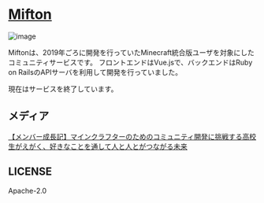 # [Mifton](https://mifton.xyz)

![image](https://github.com/user-attachments/assets/5dac418b-690e-4b0d-ac58-069b3dca055c)

Miftonは、2019年ごろに開発を行っていたMinecraft統合版ユーザを対象にしたコミュニティサービスです。
フロントエンドはVue.jsで、バックエンドはRuby on RailsのAPIサーバを利用して開発を行っていました。

現在はサービスを終了しています。

## メディア

[【メンバー成長記】マインクラフターのためのコミュニティ開発に挑戦する高校生がえがく、好きなことを通して人と人とがつながる未来](https://life-is-tech.com/news/member/2019-memberinterview-04)

## LICENSE
Apache-2.0
